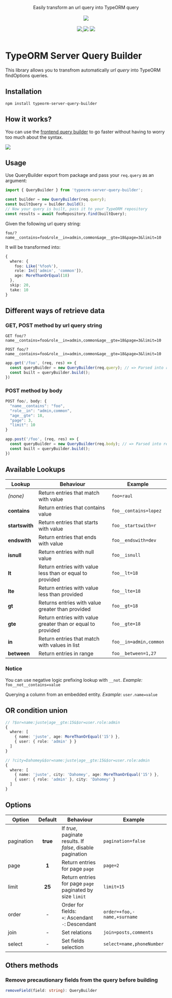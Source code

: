 <p align="center">
  Easily transform an url query into TypeORM query
  <br>
  <br>
  <img src="https://circleci.com/gh/justkey007/typeorm-server-query-builder/tree/master.svg?style=svg">
  <br>
  <br>
  <a href="https://codecov.io/gh/rjlopezdev/typeorm-express-query-builder">
  <img src="https://codecov.io/gh/rjlopezdev/typeorm-express-query-builder/branch/master/graph/badge.svg" />
  </a>
  <img src="https://badge.fury.io/js/typeorm-server-query-builder.svg">
  <img src="https://img.shields.io/badge/license-MIT-green.svg">
  <br>
  <br>
</p>

# TypeORM Server Query Builder
This library allows you to transfrom automatically _url query_ into TypeORM findOptions queries.

## Installation

`npm install typeorm-server-query-builder`


## How it works?
You can use the <a href="https://github.com/justkey007/typeorm-front-query-builder">frontend query builder</a> to go faster without having to worry too much about the syntax.

![](https://raw.githubusercontent.com/justkey007/typeorm-server-query-builder/master/typeorm-express-pipeline.png)


## Usage

Use QueryBuilder export from package and pass your `req.query` as an argument:

```typescript
import { QueryBuilder } from 'typeorm-server-query-builder';

const builder = new QueryBuilder(req.query);
const builtQuery = builder.build();
// Now your query is built, pass it to your TypeORM repository
const results = await fooRepository.find(builtQuery);
```

Given the following url query string:

`foo/?name__contains=foo&role__in=admin,common&age__gte=18&page=3&limit=10`

It will be transformed into:

```typescript
{
  where: {
    foo: Like('%foo%'),
    role: In(['admin', 'common']),
    age: MoreThanOrEqual(18)
  },
  skip: 20,
  take: 10
}
```

## Different ways of retrieve data

### GET, POST method by url query string

`GET foo/?name__contains=foo&role__in=admin,common&age__gte=18&page=3&limit=10`

`POST foo/?name__contains=foo&role__in=admin,common&age__gte=18&page=3&limit=10`
```javascript
app.get('/foo', (req, res) => {
  const queryBuilder = new QueryBuilder(req.query); // => Parsed into req.query
  const built = queryBuilder.build();
})
```

### POST method by body

```javascript
POST foo/, body: {
  "name__contains": "foo",
  "role__in": "admin,common",
  "age__gte": 18,
  "page": 3,
  "limit": 10
}
```

```javascript
app.post('/foo', (req, res) => {
  const queryBuilder = new QueryBuilder(req.body); // => Parsed into req.body
  const built = queryBuilder.build();
})
```

## Available Lookups

| Lookup | Behaviour | Example |
| --- | --- | --- |
_(none)_ | Return entries that match with value | `foo=raul`
__contains__ | Return entries that contains value | `foo__contains=lopez`
__startswith__ | Return entries that starts with value | `foo__startswith=r`
__endswith__ | Return entries that ends with value | `foo__endswith=dev`
__isnull__ | Return entries with null value | `foo__isnull`
__lt__ | Return entries with value less than or equal to provided | `foo__lt=18`
__lte__ | Return entries with value less than provided | `foo__lte=18`
__gt__ | Returns entries with value greater than provided | `foo__gt=18`
__gte__ | Return entries with value greater than or equal to provided | `foo__gte=18`
__in__ | Return entries that match with values in list | `foo__in=admin,common`
__between__ | Return entries in range | `foo__between=1,27`

### Notice

You can use negative logic prefixing lookup with `__not`. *Example:* `foo__not__contains=value`

Querying a column from an embedded entity. *Example*: `user.name=value`

## OR condition union
```typescript
// ?$or=name:juste|age__gte:15&$or=user.role:admin
{
  where: [
    { name: 'juste', age: MoreThanOrEqual('15') },
    { user: { role: 'admin' } }
  ]
}

// ?city=Dahomey&$or=name:juste|age__gte:15&$or=user.role:admin
{
  where: [
    { name: 'juste', city: 'Dahomey', age: MoreThanOrEqual('15') },
    { user: { role: 'admin' }, city: 'Dahomey' }
  ]
}
```
## Options

| Option | Default | Behaviour | Example |
| --- | :---: | --- | --- |
pagination | __true__ | If _true_, paginate results. If _false_, disable pagination | `pagination=false`
page | __1__ | Return entries for page `page` | `page=2`
limit | __25__ | Return entries for page `page` paginated by size `limit` | `limit=15`
order | - | Order for fields:<br>`+`: Ascendant <br> `-`: Descendant | `order=+foo,-name,+surname`
join | - | Set relations | `join=posts,comments`
select | - | Set fields selection | `select=name,phoneNumber`

## Others methods

### Remove precautionary fields from the query before building
```typescript
removeField(field: string): QueryBuilder
```
